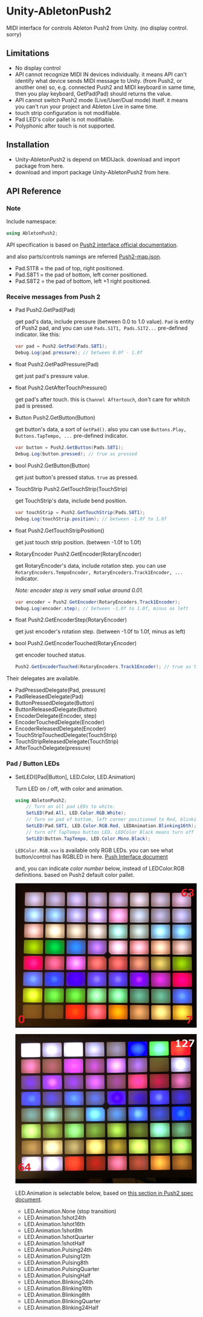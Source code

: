 # Unity-AbletonPush2

MIDI interface for controls Ableton Push2 from Unity.
(no display control. sorry)

## Limitations

- No display control
- API cannot recognize MIDI IN devices individually. it means API can't identify what device sends MIDI message to Unity. (from Push2, or another one) so, e.g. connected Push2 and MIDI keyboard in same time, then you play keyboard, GetPad(Pad) should returns the value.
- API cannot switch Push2 mode (Live/User/Dual mode) itself. it means you can't run your project and Ableton Live in same time.
- touch strip configuration is not modifiable.
- Pad LED's color pallet is not modifiable.
- Polyphonic after touch is not supported.

## Installation

- Unity-AbletonPush2 is depend on MIDIJack. download and import package from here.
- download and import package Unity-AbletonPush2 from here.

## API Reference

### Note

Include namespace:

```cs
using AbletonPush2;
```

API specification is based on [Push2 interface official documentation](https://github.com/Ableton/push-interface/blob/master/doc/AbletonPush2MIDIDisplayInterface.asc).

and also parts/controls namings are referred [Push2-map.json](https://github.com/Ableton/push-interface/blob/master/doc/Push2-map.json).

- Pad.S1T8 = the pad of top, right positioned.
- Pad.S8T1 = the pad of bottom, left corner positioned.
- Pad.S8T2 = the pad of bottom, left +1 right positioned.

### Receive messages from Push 2

- Pad Push2.GetPad(Pad)

    get pad's data, include pressure (between 0.0 to 1.0 value). `Pad` is entity of Push2 pad,
    and you can use `Pads.S1T1, Pads.S1T2...` pre-defined indicator. like this:

    ```cs
    var pad = Push2.GetPad(Pads.S8T1);
    Debug.Log(pad.pressure); // between 0.0f - 1.0f
    ```

- float Push2.GetPadPressure(Pad)

    get just pad's pressure value.

- float Push2.GetAfterTouchPressure()

    get pad's after touch. this is `Channel Aftertouch`, don't care for whitch pad is pressed.

- Button Push2.GetButton(Button)

    get button's data, a sort of `GetPad()`. also you can use `Buttons.Play, Buttons.TapTempo, ...` pre-defined indicator.

    ```cs
    var button = Push2.GetButton(Pads.S8T1);
    Debug.Log(button.pressed); // true as pressed
    ```

- bool Push2.GetButton(Button)

    get just button's pressed status. `true` as pressed.

- TouchStrip Push2.GetTouchStrip(TouchStrip)

    get TouchStrip's data, include bend position.

    ```cs
    var touchStrip = Push2.GetTouchStrip(Pads.S8T1);
    Debug.Log(touchStrip.position); // between -1.0f to 1.0f
    ```

- float Push2.GetTouchStripPosition()

    get just touch strip position. (between -1.0f to 1.0f)

- RotaryEncoder Push2.GetEncoder(RotaryEncoder)

    get RotaryEncoder's data, include rotation step. you can use `RotaryEncoders.TempoEncoder, RotaryEncoders.Track1Encoder, ...` indicator.

    _Note: encoder step is very small value around 0.01._

    ```cs
    var encoder = Push2.GetEncoder(RotaryEncoders.Track1Encoder);
    Debug.Log(encoder.step); // between -1.0f to 1.0f, minus as left
    ```

- float Push2.GetEncoderStep(RotaryEncoder)

    get just encoder's rotation step. (between -1.0f to 1.0f, minus as left)

- bool Push2.GetEncoderTouched(RotaryEncoder)

    get encoder touched status.

    ```cs
    Push2.GetEncoderTouched(RotaryEncoders.Track1Encoder); // true as touched
    ```


Their delegates are available.

- PadPressedDelegate(Pad, pressure)
- PadReleasedDelegate(Pad)
- ButtonPressedDelegate(Button)
- ButtonReleasedDelegate(Button)
- EncoderDelegate(Encoder, step)
- EncoderTouchedDelegate(Encoder)
- EncoderReleasedDelegate(Encoder)
- TouchStripTouchedDelegate(TouchStrip)
- TouchStripReleasedDelegate(TouchStrip)
- AfterTouchDelegate(pressure)


### Pad / Button LEDs

- SetLED(\[Pad|Button\], LED.Color, LED.Animation)

  Turn LED on / off, with color and animation.

  ```cs
  using AbletonPush2;
      // Turn on all pad LEDs to white.
      SetLED(Pad.All, LED.Color.RGB.White);
      // Turn on pad of bottom, left corner positioned to Red, blinking 16 beat
      SetLED(Pad.S8T1, LED.Color.RGB.Red, LEDAnimation.Blinking16th);
      // turn off TapTempo button LED. LEDColor Black means turn off
      SetLED(Button.TapTempo, LED.Color.Mono.Black);
  ```

  `LEDColor.RGB.xxx` is available only RGB LEDs. you can see what button/control has RGBLED in here. [Push Interface document](https://github.com/Ableton/push-interface/blob/master/doc/AbletonPush2MIDIDisplayInterface.asc#MIDI%20Mapping)

  and, you can indicate _color number_ below, instead of LEDColor.RGB definitions. based on Push2 default color pallet.

  ![ColorPallet0-63](https://github.com/Nagitch/Unity-AbletonPush2/blob/orphan-docs/images/color-pallet-1.jpeg)

  ![ColorPallet64-127](https://github.com/Nagitch/Unity-AbletonPush2/blob/orphan-docs/images/color-pallet-2.jpeg)

  LED.Animation is selectable below, based on [this section in Push2 spec document](https://github.com/Ableton/push-interface/blob/master/doc/AbletonPush2MIDIDisplayInterface.asc#LED%20Animation).

  - LED.Animation.None (stop transition)
  - LED.Animation.1shot24th
  - LED.Animation.1shot16th
  - LED.Animation.1shot8th
  - LED.Animation.1shotQuarter
  - LED.Animation.1shotHalf
  - LED.Animation.Pulsing24th
  - LED.Animation.Pulsing12th
  - LED.Animation.Pulsing8th
  - LED.Animation.PulsingQuarter
  - LED.Animation.PulsingHalf
  - LED.Animation.Blinking24th
  - LED.Animation.Blinking16th
  - LED.Animation.Blinking8th
  - LED.Animation.BlinkingQuarter
  - LED.Animation.Blinking24Half
